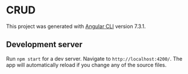 # CRUD

This project was generated with [Angular CLI](https://github.com/angular/angular-cli) version 7.3.1.

## Development server

Run `npm start` for a dev server. Navigate to `http://localhost:4200/`. The app will automatically reload if you change any of the source files.

